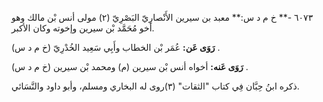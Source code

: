 ٦٠٧٣ -** خ م د س:** معبد بن سيرين الأَنْصارِيّ البَصْرِيّ (٢) مولى أنس بْن مالك وهو أخو مُحَمَّد بْن سيرين وإخوته وكان الأكبر.

**رَوَى عَن:** عُمَر بْن الخطاب وأَبِي سَعِيد الخُدْرِيّ (خ م د س) .

**رَوَى عَنه:** أخواه أنس بْن سيرين (م) ومحمد بْن سيرين (خ م د س) .

ذكره ابنُ حِبَّان فِي كتاب "الثقات" (٣)روى له البخاري ومسلم، وأبو داود والنَّسَائي.